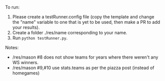 To run:

1. Please create a testRunner.config file (copy the template and change the "name" variable to one that is yet to be used, then make a PR to add your results).
2. Create a folder ./res/name corresponding to your name.
3. Run `python testRunner.py`.

Notes: 
* /res/mason #8 does not show teams for years where there weren't any WS winners.
* /res/mason #9,#10 use stats.teams as per the piazza post (instead of homegames)
